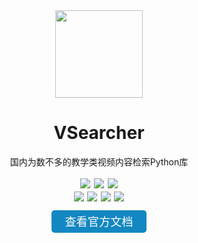 <div style="display: flex; 
    flex-direction: column; 
    justify-content: center; 
    align-items: center;">
    <img style="width: 10em;" src="http://breath57.gitee.io/vs-docs/images/vs-logo.ico"/>
</div>
<h1 style="text-align: center;">VSearcher</h1>
<p style="text-align: center;">国内为数不多的教学类视频内容检索Python库</p>
<div style="display: flex;
    flex-direction: row;
    justify-content: center;
}">
<img style="margin: 0 .27em;
    margin: .2em;" src='https://img.shields.io/badge/最新版本-v0.2.16-3963bc.svg'/>
<img style="margin: 0 .27em;
    margin: .2em;" src='https://img.shields.io/badge/build-passing-00d508.svg'/>
<img style="margin: 0 .27em;
    margin: .2em;" src='https://img.shields.io/badge/license-MIT-f0f900.svg'/>
</div>
<div style='display: flex;
    flex-direction: row;
    justify-content: center;
}r'>
    <img style="margin: 0 .27em;
    margin: .2em;" src='https://img.shields.io/badge/python-v3.8+-7efaff.svg'/>
    <img style="margin: 0 .27em;
    margin: .2em;" src='https://img.shields.io/badge/setuptools-v59.8.0+-7ecaff.svg'/>
    <img style="margin: 0 .27em;
    margin: .2em;" src='https://img.shields.io/badge/pip-v21.3.1+-00d5a8.svg'/>
    <img style="margin: 0 .27em;
    margin: .2em;" src='https://img.shields.io/badge/opencv_python-v4.5.5-0fcff8.svg'/>
</div>


<div style='display: flex;
    flex-direction: row;
    justify-content: center;
    align-items: center;;margin: .5em 0  3em 0;'>
    <a style="   
    border-radius: 5px;
    width: 8em;
    font-size: 1.3em;
    text-align: center;
    line-height: 2em;
    height:2em;
    text-decoration-line: none;
    background-color: #1387c1;
    color: #fff;
    margin: 0.2em 1em;
    padding: 0 0.2em;
    text-align: center;
    " href="http://breath57.gitee.io/vs-docs/">查看官方文档</a>
</div>

